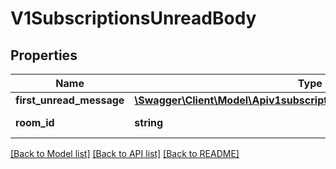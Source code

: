 # V1SubscriptionsUnreadBody

## Properties
Name | Type | Description | Notes
------------ | ------------- | ------------- | -------------
**first_unread_message** | [**\Swagger\Client\Model\Apiv1subscriptionsUnreadFirstUnreadMessage**](Apiv1subscriptionsUnreadFirstUnreadMessage.md) |  | [optional] 
**room_id** | **string** | The room ID. | [optional] 

[[Back to Model list]](../../README.md#documentation-for-models) [[Back to API list]](../../README.md#documentation-for-api-endpoints) [[Back to README]](../../README.md)

